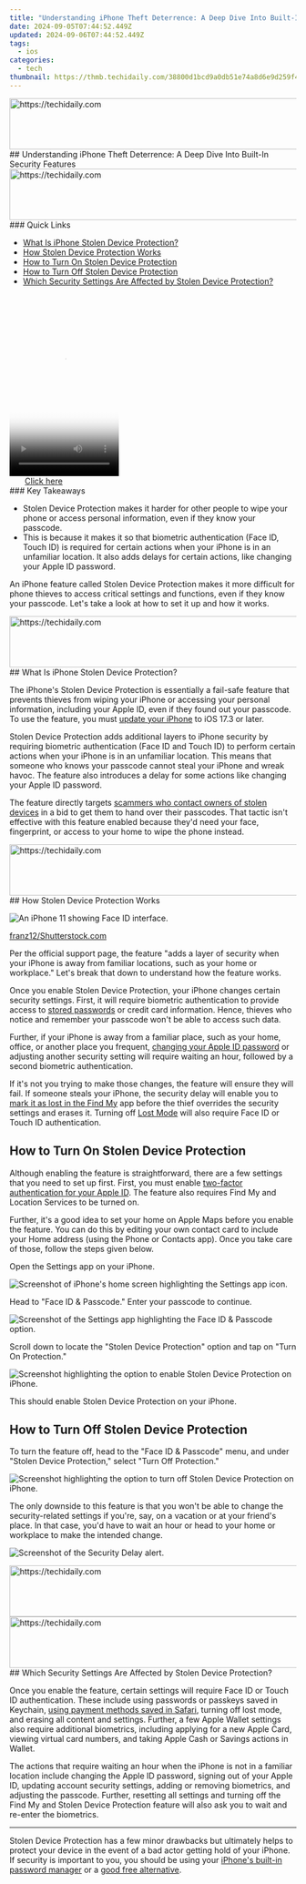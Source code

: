 ```yaml
---
title: "Understanding iPhone Theft Deterrence: A Deep Dive Into Built-In Security Features"
date: 2024-09-05T07:44:52.449Z
updated: 2024-09-06T07:44:52.449Z
tags:
  - ios
categories:
  - tech
thumbnail: https://thmb.techidaily.com/38800d1bcd9a0db51e74a8d6e9d259f45c0a81d4cc5911dccf11c067ddd27a33.jpg
---
```


<!-- affiliate ads begin -->
<a href="https://appsumo.8odi.net/c/5597632/2118306/7443" target="_top" id="2118306">
  <img src="//a.impactradius-go.com/display-ad/7443-2118306" border="0" alt="https://techidaily.com" width="728" height="90"/>
</a>
<img height="0" width="0" src="https://appsumo.8odi.net/i/5597632/2118306/7443" style="position:absolute;visibility:hidden;" border="0" />
<!-- affiliate ads end -->
## Understanding iPhone Theft Deterrence: A Deep Dive Into Built-In Security Features

<!-- affiliate ads begin -->
<a href="https://appsumo.8odi.net/c/5597632/2137395/7443" target="_top" id="2137395">
  <img src="//a.impactradius-go.com/display-ad/7443-2137395" border="0" alt="https://techidaily.com" width="728" height="90"/>
</a>
<img height="0" width="0" src="https://appsumo.8odi.net/i/5597632/2137395/7443" style="position:absolute;visibility:hidden;" border="0" />
<!-- affiliate ads end -->
### Quick Links

* [What Is iPhone Stolen Device Protection?](https://fox-http.techidaily.com/building-captivating-visual-puzzles-a-mosaic-journey-for-2024/)
* [How Stolen Device Protection Works](https://sim-unlock.techidaily.com/how-to-remove-apple-iphone-11-pro-max-sim-lock-by-drfone-ios/)
* [How to Turn On Stolen Device Protection](https://blog-min.techidaily.com/how-to-recover-lost-data-from-honor-magic-6-lite-by-fonelab-android-recover-data/)
* [How to Turn Off Stolen Device Protection](https://mondly-stories.techidaily.com/koreas-days-unpacked-a-language-explorers-guide/)
* [Which Security Settings Are Affected by Stolen Device Protection?](https://some-knowledge.techidaily.com/2024-approved-exposing-the-invisible-voices-of-yt-community/)

<!-- affiliate ads begin -->
<span id="1630055">
					<video width="192" height="320" style="cursor:pointer"
           poster="//a.impactradius-go.com/display-clicktoplayimage/1630055.png"
           onclick="if(!this.playClicked){this.play();this.setAttribute('controls',true);this.playClicked=true;}">
	   <source src="//a.impactradius-go.com/display-ad/18460-1630055">
	   <img src="//a.impactradius-go.com/display-clicktoplayimage/1630055.png" style="border: none; height: 100%; width: 100%; object-fit: contain">
	</video>
	<div style="width:120px;text-align:center"><a href="javascript:window.open(decodeURIComponent('https%3A%2F%2Fcaperobbin.sjv.io%2Fc%2F5597632%2F1630055%2F18460'), '_blank');void(0);">Click here</a></div>
</span>
<img height="0" width="0" src="https://imp.pxf.io/i/5597632/1630055/18460" style="position:absolute;visibility:hidden;" border="0" />
<!-- affiliate ads end -->
### Key Takeaways

* Stolen Device Protection makes it harder for other people to wipe your phone or access personal information, even if they know your passcode.
* This is because it makes it so that biometric authentication (Face ID, Touch ID) is required for certain actions when your iPhone is in an unfamiliar location. It also adds delays for certain actions, like changing your Apple ID password.

 An iPhone feature called Stolen Device Protection makes it more difficult for phone thieves to access critical settings and functions, even if they know your passcode. Let's take a look at how to set it up and how it works.

<!-- affiliate ads begin -->
<a href="https://aligracehair.sjv.io/c/5597632/1997635/19272" target="_top" id="1997635">
  <img src="//a.impactradius-go.com/display-ad/19272-1997635" border="0" alt="https://techidaily.com" width="728" height="90"/>
</a>
<img height="0" width="0" src="https://aligracehair.sjv.io/i/5597632/1997635/19272" style="position:absolute;visibility:hidden;" border="0" />
<!-- affiliate ads end -->
##  What Is iPhone Stolen Device Protection?

 The iPhone's Stolen Device Protection is essentially a fail-safe feature that prevents thieves from wiping your iPhone or accessing your personal information, including your Apple ID, even if they found out your passcode. To use the feature, you must [update your iPhone](https://screen-video-capture.techidaily.com/updated-in-2024-premium-webcam-guide-5-best-options-with-mic-integration/) to iOS 17.3 or later.

 Stolen Device Protection adds additional layers to iPhone security by requiring biometric authentication (Face ID and Touch ID) to perform certain actions when your iPhone is in an unfamiliar location. This means that someone who knows your passcode cannot steal your iPhone and wreak havoc. The feature also introduces a delay for some actions like changing your Apple ID password.

 The feature directly targets [scammers who contact owners of stolen devices](https://fox-links.techidaily.com/new-in-2024-the-interface-interlink-bridging-ig-and-tiktok-worlds/) in a bid to get them to hand over their passcodes. That tactic isn't effective with this feature enabled because they'd need your face, fingerprint, or access to your home to wipe the phone instead.

<!-- affiliate ads begin -->
<a href="https://imp.i357552.net/c/5597632/857865/11832" target="_top" id="857865">
  <img src="//a.impactradius-go.com/display-ad/11832-857865" border="0" alt="https://techidaily.com" width="728" height="90"/>
</a>
<img height="0" width="0" src="https://imp.i357552.net/i/5597632/857865/11832" style="position:absolute;visibility:hidden;" border="0" />
<!-- affiliate ads end -->
##  How Stolen Device Protection Works

![An iPhone 11 showing Face ID interface.](https://static1.howtogeekimages.com/wordpress/wp-content/uploads/2022/02/iphone-face-id.jpg) 

[franz12/Shutterstock.com](https://www.shutterstock.com/image-photo/turkey-istanbul-december-20-2019-person-1641484624)

 Per the official support page, the feature "adds a layer of security when your iPhone is away from familiar locations, such as your home or workplace." Let's break that down to understand how the feature works.

 Once you enable Stolen Device Protection, your iPhone changes certain security settings. First, it will require biometric authentication to provide access to [stored passwords](https://android-unlock.techidaily.com/how-to-reset-a-locked-vivo-x-fold-2-phone-by-drfone-android/) or credit card information. Hence, thieves who notice and remember your passcode won't be able to access such data.

 Further, if your iPhone is away from a familiar place, such as your home, office, or another place you frequent, [changing your Apple ID password](https://techidaily.com/why-stellar-data-recovery-for-iphone-6-plus-takes-time-in-scanning-my-iphone-stellar-by-stellar-data-recovery-ios-iphone-data-recovery/) or adjusting another security setting will require waiting an hour, followed by a second biometric authentication.

 If it's not you trying to make those changes, the feature will ensure they will fail. If someone steals your iPhone, the security delay will enable you to [mark it as lost in the Find My](https://twitter-videos.techidaily.com/new-2024-approved-pioneering-success-with-real-time-twitter-videos/) app before the thief overrides the security settings and erases it. Turning off [Lost Mode](https://twitter-videos.techidaily.com/new-2024-approved-pioneering-success-with-real-time-twitter-videos/) will also require Face ID or Touch ID authentication.

##  How to Turn On Stolen Device Protection

 Although enabling the feature is straightforward, there are a few settings that you need to set up first. First, you must enable [two-factor authentication for your Apple ID](https://screen-activity-recording.techidaily.com/snap-worthy-success-logging-galaxy-gaming-stories-for-2024/). The feature also requires Find My and Location Services to be turned on.

 Further, it's a good idea to set your home on Apple Maps before you enable the feature. You can do this by editing your own contact card to include your Home address (using the Phone or Contacts app). Once you take care of those, follow the steps given below.

 Open the Settings app on your iPhone.

![Screenshot of iPhone's home screen highlighting the Settings app icon.](https://static1.howtogeekimages.com/wordpress/wp-content/uploads/2024/01/1-16.png) 

 Head to "Face ID & Passcode." Enter your passcode to continue.

![Screenshot of the Settings app highlighting the Face ID & Passcode option.](https://static1.howtogeekimages.com/wordpress/wp-content/uploads/2024/01/2-17.png) 

 Scroll down to locate the "Stolen Device Protection" option and tap on "Turn On Protection."

![Screenshot highlighting the option to enable Stolen Device Protection on iPhone.](https://static1.howtogeekimages.com/wordpress/wp-content/uploads/2024/01/3-16.png) 

 This should enable Stolen Device Protection on your iPhone.

##  How to Turn Off Stolen Device Protection

 To turn the feature off, head to the "Face ID & Passcode" menu, and under "Stolen Device Protection," select "Turn Off Protection."

![Screenshot highlighting the option to turn off Stolen Device Protection on iPhone.](https://static1.howtogeekimages.com/wordpress/wp-content/uploads/2024/01/5-12.png) 

 The only downside to this feature is that you won't be able to change the security-related settings if you're, say, on a vacation or at your friend's place. In that case, you'd have to wait an hour or head to your home or workplace to make the intended change.

![Screenshot of the Security Delay alert.](https://static1.howtogeekimages.com/wordpress/wp-content/uploads/2024/01/iphone-stolen-device-protection.png) 

<!-- affiliate ads begin -->
<a href="https://appsumo.8odi.net/c/5597632/2037346/7443" target="_top" id="2037346">
  <img src="//a.impactradius-go.com/display-ad/7443-2037346" border="0" alt="https://techidaily.com" width="728" height="90"/>
</a>
<img height="0" width="0" src="https://appsumo.8odi.net/i/5597632/2037346/7443" style="position:absolute;visibility:hidden;" border="0" />
<!-- affiliate ads end -->
<!-- affiliate ads begin -->
<a href="https://aligracehair.sjv.io/c/5597632/1997722/19272" target="_top" id="1997722">
  <img src="//a.impactradius-go.com/display-ad/19272-1997722" border="0" alt="https://techidaily.com" width="728" height="90"/>
</a>
<img height="0" width="0" src="https://aligracehair.sjv.io/i/5597632/1997722/19272" style="position:absolute;visibility:hidden;" border="0" />
<!-- affiliate ads end -->
##  Which Security Settings Are Affected by Stolen Device Protection?

 Once you enable the feature, certain settings will require Face ID or Touch ID authentication. These include using passwords or passkeys saved in Keychain, [using payment methods saved in Safari](https://win-blog.techidaily.com/master-black-ops-cold-war-gameplay-bypass-error-code-0xc0000005-successfully/), turning off lost mode, and erasing all content and settings. Further, a few Apple Wallet settings also require additional biometrics, including applying for a new Apple Card, viewing virtual card numbers, and taking Apple Cash or Savings actions in Wallet.

 The actions that require waiting an hour when the iPhone is not in a familiar location include changing the Apple ID password, signing out of your Apple ID, updating account security settings, adding or removing biometrics, and adjusting the passcode. Further, resetting all settings and turning off the Find My and Stolen Device Protection feature will also ask you to wait and re-enter the biometrics.

---

 Stolen Device Protection has a few minor drawbacks but ultimately helps to protect your device in the event of a bad actor getting hold of your iPhone. If security is important to you, you should be using your [iPhone's built-in password manager](https://video-content-creator.techidaily.com/updated-in-2024-lossless-vlc-trimming-on-mac-the-ultimate-solution-for-video-editing/) or a [good free alternative](https://phone-solutions.techidaily.com/in-2024-how-to-watch-hulu-outside-us-on-realme-c33-2023-drfone-by-drfone-virtual-android/).

<ins class="adsbygoogle"
     style="display:block"
     data-ad-format="autorelaxed"
     data-ad-client="ca-pub-7571918770474297"
     data-ad-slot="1223367746"></ins>



<ins class="adsbygoogle"
     style="display:block"
     data-ad-client="ca-pub-7571918770474297"
     data-ad-slot="8358498916"
     data-ad-format="auto"
     data-full-width-responsive="true"></ins>


